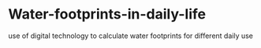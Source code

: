 # Water-footprints-in-daily-life
use of digital technology to calculate water footprints for different daily use
